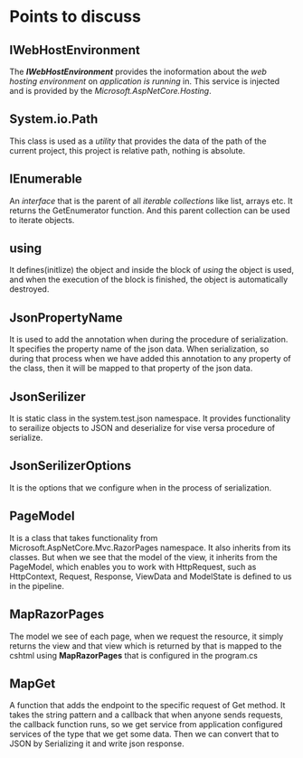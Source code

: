# Points to discuss

## IWebHostEnvironment
The ***IWebHostEnvironment*** provides the inoformation about the *web hosting environment* on *application is running* in. This service is injected and is provided by the *Microsoft.AspNetCore.Hosting*.

## System.io.Path
This class is used as a *utility* that provides the data of the path of the current project, this project is relative path, nothing is absolute.

## IEnumerable
An *interface* that is the parent of all *iterable collections* like list, arrays etc. It returns the GetEnumerator function. And this parent collection can be used to iterate objects.

## using
It defines(initlize) the object and inside the block of *using* the object is used, and when the execution of the block is finished, the object is automatically destroyed.

## JsonPropertyName
It is used to add the annotation when during the procedure of serialization. It specifies the property name of the json data. When serialization, so during that process when we have added this annotation to any property of the class, then it will be mapped to that property of the json data.

## JsonSerilizer
It is static class in the system.test.json namespace. It provides functionality to serailize objects to JSON and deserialize for vise versa procedure of serialize.

## JsonSerilizerOptions
It is the options that we configure when in the process of serialization.

## PageModel
It is a class that takes functionality from Microsoft.AspNetCore.Mvc.RazorPages namespace. It also inherits from its classes. But when we see that the model of the view, it inherits from the PageModel, which enables you to work with HttpRequest, such as HttpContext, Request, Response, ViewData and ModelState is defined to us in the pipeline.
 
## MapRazorPages
The model we see of each page, when we request the resource, it simply returns the view and that view which is returned by that is mapped to the cshtml using **MapRazorPages** that is configured in the program.cs

## MapGet
A function that adds the endpoint to the specific request of Get method. It takes the string pattern and a callback that when anyone sends requests, the callback function runs, so we get service from application configured services of the <TValue> type that we get some data. Then we can convert that to JSON by Serializing it and write json response.

